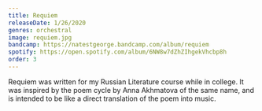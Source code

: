 ```yaml
---
title: Requiem
releaseDate: 1/26/2020
genres: orchestral
image: requiem.jpg
bandcamp: https://natestgeorge.bandcamp.com/album/requiem
spotify: https://open.spotify.com/album/6NW8w7dZhZIhgekVhcbp8h
order: 3
---
```

Requiem was written for my Russian Literature course while in college. It was inspired by the poem cycle by Anna Akhmatova of the same name, and is intended to be like a direct translation of the poem into music.